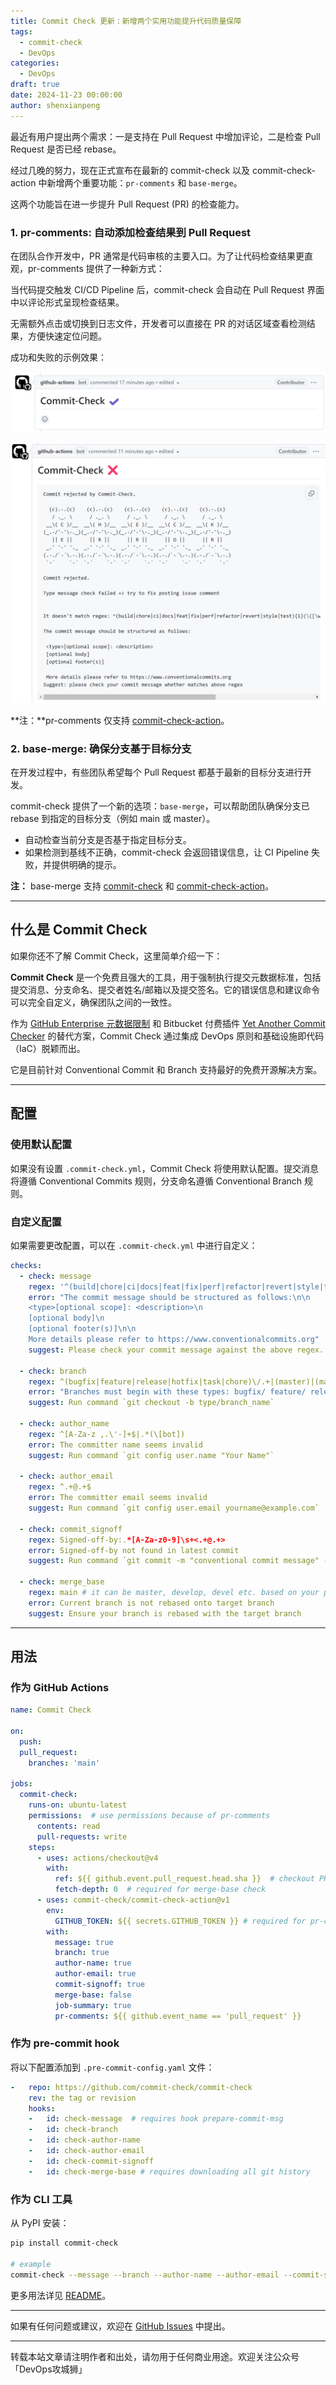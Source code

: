 ```yaml
---
title: Commit Check 更新：新增两个实用功能提升代码质量保障
tags:
  - commit-check
  - DevOps
categories:
  - DevOps
draft: true
date: 2024-11-23 00:00:00
author: shenxianpeng
---
```


最近有用户提出两个需求：一是支持在 Pull Request 中增加评论，二是检查 Pull Request 是否已经 rebase。

经过几晚的努力，现在正式宣布在最新的 commit-check 以及 commit-check-action 中新增两个重要功能：`pr-comments` 和 `base-merge`。

这两个功能旨在进一步提升 Pull Request (PR) 的检查能力。

<!-- more -->
### 1. pr-comments: 自动添加检查结果到 Pull Request

在团队合作开发中，PR 通常是代码审核的主要入口。为了让代码检查结果更直观，pr-comments 提供了一种新方式：

当代码提交触发 CI/CD Pipeline 后，commit-check 会自动在 Pull Request 界面中以评论形式呈现检查结果。

无需额外点击或切换到日志文件，开发者可以直接在 PR 的对话区域查看检测结果，方便快速定位问题。

成功和失败的示例效果：

![pr-comments success](commit-check-updates/success-pr-comments.png)

![pr-comments failure](commit-check-updates/failure-pr-comments.png)

**注：**pr-comments 仅支持 [commit-check-action](https://github.com/commit-check/commit-check-action)。

### 2. base-merge: 确保分支基于目标分支

在开发过程中，有些团队希望每个 Pull Request 都基于最新的目标分支进行开发。

commit-check 提供了一个新的选项：`base-merge`，可以帮助团队确保分支已 rebase 到指定的目标分支（例如 main 或 master）。

- 自动检查当前分支是否基于指定目标分支。
- 如果检测到基线不正确，commit-check 会返回错误信息，让 CI Pipeline 失败，并提供明确的提示。

**注：** base-merge 支持 [commit-check](https://github.com/commit-check/commit-check) 和 [commit-check-action](https://github.com/commit-check/commit-check-action)。

---

## 什么是 Commit Check

如果你还不了解 Commit Check，这里简单介绍一下：

**Commit Check** 是一个免费且强大的工具，用于强制执行提交元数据标准，包括提交消息、分支命名、提交者姓名/邮箱以及提交签名。它的错误信息和建议命令可以完全自定义，确保团队之间的一致性。

作为 [GitHub Enterprise 元数据限制](https://docs.github.com/en/enterprise-server@3.11/repositories/configuring-branches-and-merges-in-your-repository/managing-rulesets/available-rules-for-rulesets#metadata-restrictions) 和 Bitbucket 付费插件 [Yet Another Commit Checker](https://marketplace.atlassian.com/apps/1211854/yet-another-commit-checker?tab=overview&hosting=datacenter) 的替代方案，Commit Check 通过集成 DevOps 原则和基础设施即代码（IaC）脱颖而出。

它是目前针对 Conventional Commit 和 Branch 支持最好的免费开源解决方案。

---

## 配置

### 使用默认配置

如果没有设置 `.commit-check.yml`，Commit Check 将使用默认配置。提交消息将遵循 Conventional Commits 规则，分支命名遵循 Conventional Branch 规则。

### 自定义配置

如果需要更改配置，可以在 `.commit-check.yml` 中进行自定义：

```yaml
checks:
  - check: message
    regex: '^(build|chore|ci|docs|feat|fix|perf|refactor|revert|style|test){1}(\([\w\-\.]+\))?(!)?: ([\w ])+([\s\S]*)|(Merge).*|(fixup!.*)'
    error: "The commit message should be structured as follows:\n\n
    <type>[optional scope]: <description>\n
    [optional body]\n
    [optional footer(s)]\n\n
    More details please refer to https://www.conventionalcommits.org"
    suggest: Please check your commit message against the above regex.

  - check: branch
    regex: ^(bugfix|feature|release|hotfix|task|chore)\/.+|(master)|(main)|(HEAD)|(PR-.+)
    error: "Branches must begin with these types: bugfix/ feature/ release/ hotfix/ task/ chore/"
    suggest: Run command `git checkout -b type/branch_name`

  - check: author_name
    regex: ^[A-Za-z ,.\'-]+$|.*(\[bot])
    error: The committer name seems invalid
    suggest: Run command `git config user.name "Your Name"`

  - check: author_email
    regex: ^.+@.+$
    error: The committer email seems invalid
    suggest: Run command `git config user.email yourname@example.com`

  - check: commit_signoff
    regex: Signed-off-by:.*[A-Za-z0-9]\s+<.+@.+>
    error: Signed-off-by not found in latest commit
    suggest: Run command `git commit -m "conventional commit message" --signoff`

  - check: merge_base
    regex: main # it can be master, develop, devel etc. based on your project.
    error: Current branch is not rebased onto target branch
    suggest: Ensure your branch is rebased with the target branch
```

---

## 用法

### 作为 GitHub Actions

```yaml
name: Commit Check

on:
  push:
  pull_request:
    branches: 'main'

jobs:
  commit-check:
    runs-on: ubuntu-latest
    permissions:  # use permissions because of pr-comments
      contents: read
      pull-requests: write
    steps:
      - uses: actions/checkout@v4
        with:
          ref: ${{ github.event.pull_request.head.sha }}  # checkout PR HEAD commit
          fetch-depth: 0  # required for merge-base check
      - uses: commit-check/commit-check-action@v1
        env:
          GITHUB_TOKEN: ${{ secrets.GITHUB_TOKEN }} # required for pr-comments
        with:
          message: true
          branch: true
          author-name: true
          author-email: true
          commit-signoff: true
          merge-base: false
          job-summary: true
          pr-comments: ${{ github.event_name == 'pull_request' }}
```

### 作为 pre-commit hook

将以下配置添加到 `.pre-commit-config.yaml` 文件：

```yaml
-   repo: https://github.com/commit-check/commit-check
    rev: the tag or revision
    hooks:
    -   id: check-message  # requires hook prepare-commit-msg
    -   id: check-branch
    -   id: check-author-name
    -   id: check-author-email
    -   id: check-commit-signoff
    -   id: check-merge-base # requires downloading all git history
```

### 作为 CLI 工具

从 PyPI 安装：

```bash
pip install commit-check

# example
commit-check --message --branch --author-name --author-email --commit-signoff --merge-base
```

更多用法详见 [README](https://github.com/commit-check/commit-check)。

---

如果有任何问题或建议，欢迎在 [GitHub Issues](https://github.com/commit-check/commit-check/issues) 中提出。


---

转载本站文章请注明作者和出处，请勿用于任何商业用途。欢迎关注公众号「DevOps攻城狮」
